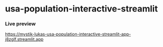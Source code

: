 # usa-population-interactive-streamlit

### Live preview
https://mystik-lukas-usa-population-interactive-streamlit-app-j8zglf.streamlit.app
